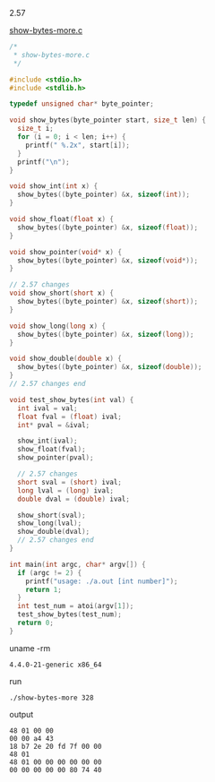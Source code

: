 2.57

[show-bytes-more.c](./code/show-bytes-more.c)

```c
/*
 * show-bytes-more.c
 */

#include <stdio.h>
#include <stdlib.h>

typedef unsigned char* byte_pointer;

void show_bytes(byte_pointer start, size_t len) {
  size_t i;
  for (i = 0; i < len; i++) {
    printf(" %.2x", start[i]);
  }
  printf("\n");
}

void show_int(int x) {
  show_bytes((byte_pointer) &x, sizeof(int));
}

void show_float(float x) {
  show_bytes((byte_pointer) &x, sizeof(float));
}

void show_pointer(void* x) {
  show_bytes((byte_pointer) &x, sizeof(void*));
}

// 2.57 changes
void show_short(short x) {
  show_bytes((byte_pointer) &x, sizeof(short));
}

void show_long(long x) {
  show_bytes((byte_pointer) &x, sizeof(long));
}

void show_double(double x) {
  show_bytes((byte_pointer) &x, sizeof(double));
}
// 2.57 changes end

void test_show_bytes(int val) {
  int ival = val;
  float fval = (float) ival;
  int* pval = &ival;

  show_int(ival);
  show_float(fval);
  show_pointer(pval);

  // 2.57 changes
  short sval = (short) ival;
  long lval = (long) ival;
  double dval = (double) ival;

  show_short(sval);
  show_long(lval);
  show_double(dval);
  // 2.57 changes end
}

int main(int argc, char* argv[]) {
  if (argc != 2) {
    printf("usage: ./a.out [int number]");
    return 1;
  }
  int test_num = atoi(argv[1]);
  test_show_bytes(test_num);
  return 0;
}
```

uname -rm

    4.4.0-21-generic x86_64

run

    ./show-bytes-more 328

output

    48 01 00 00
    00 00 a4 43
    18 b7 2e 20 fd 7f 00 00
    48 01
    48 01 00 00 00 00 00 00
    00 00 00 00 00 80 74 40
